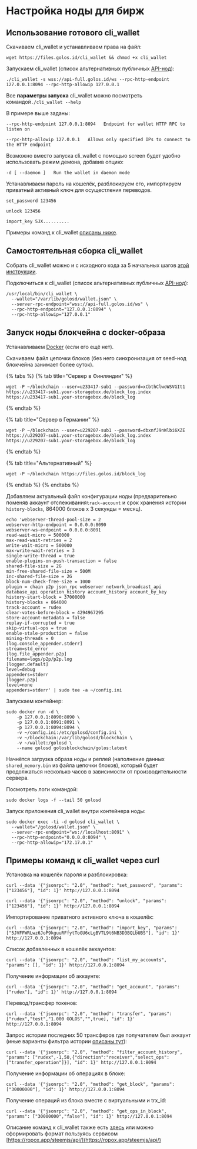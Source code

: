 # Настройка ноды для бирж

## Использование готового cli\_wallet

Скачиваем cli\_wallet и устанавливаем права на файл:

```text
wget https://files.golos.id/cli_wallet && chmod +x cli_wallet
```

Запускаем cli\_wallet \(список альтернативных публичных [API-нод](https://golos.id/nodes)\):

```text
./cli_wallet -s wss://api-full.golos.id/ws --rpc-http-endpoint 127.0.0.1:8094 --rpc-http-allowip 127.0.0.1
```

Все **параметры запуска** cli\_wallet можно посмотреть командой`./cli_wallet --help`

В примере выше заданы: 

`--rpc-http-endpoint 127.0.0.1:8094  
Endpoint for wallet HTTP RPC to listen on`

`--rpc-http-allowip 127.0.0.1  
Allows only specified IPs to connect to the HTTP endpoint`

Возможно вместо запуска cli\_wallet с помощью screen будет удобно использовать режим демона, добавив опцию:

`-d [ --daemon ]  
Run the wallet in daemon mode`

Устанавливаем пароль на кошелёк, разблокируем его, импортируем приватный активный ключ для осущестления переводов.

```text
set_password 123456

unlock 123456

import_key 5JX..........
```

Примеры команд к cli\_wallet [описаны ниже](guide-exchange.md#primery-komand-k-cli_wallet-cherez-curl).

## Самостоятельная сборка cli\_wallet

Собрать cli\_wallet можно и с исходного кода за 5 начальных шагов [этой инструкции](../../developers/hardforks/hf18_instruction.md#razdel_4-iznachalnaya-ustanovka-blokcheina).

Подключиться к cli\_wallet \(список альтернативных публичных [API-нод](https://golos.id/nodes)\):

```text
/usr/local/bin/cli_wallet \
  --wallet="/var/lib/golosd/wallet.json" \
  --server-rpc-endpoint="wss://api-full.golos.id/ws" \
  --rpc-http-endpoint="127.0.0.1:8094" \
  --rpc-http-allowip="127.0.0.1"
```

## Запуск ноды блокчейна с docker-образа

Устанавливаем [Docker](https://wiki.golos.id/witnesses/node/guide#ustanavlivaem-docker) \(если его ещё нет\).

Скачиваем файл цепочки блоков \(без него синхронизация от seed-нод блокчейна занимает более суток\).

{% tabs %}
{% tab title="Сервер в Финляндии" %}
```text
wget -P ~/blockchain --user=u233417-sub1 --password=xCbthClwoWSVGIt1 https://u233417-sub1.your-storagebox.de/block_log.index https://u233417-sub1.your-storagebox.de/block_log

```
{% endtab %}

{% tab title="Сервер в Германии" %}
```text
wget -P ~/blockchain --user=u229207-sub1 --password=dbxnfJ9nWlbi6XZE https://u229207-sub1.your-storagebox.de/block_log.index https://u229207-sub1.your-storagebox.de/block_log

```
{% endtab %}

{% tab title="Альтернативный" %}
```
wget -P ~/blockchain https://files.golos.id/block_log
```
{% endtab %}
{% endtabs %}

Добавляем актуальный файл конфигурации ноды \(предварительно поменяв аккаунт отслеживания`track-account` и срок хранения истории `history-blocks`, 864000 блоков x 3 секунды = месяц\).

```text
echo 'webserver-thread-pool-size = 2
webserver-http-endpoint = 0.0.0.0:8090
webserver-ws-endpoint = 0.0.0.0:8091
read-wait-micro = 500000
max-read-wait-retries = 2
write-wait-micro = 500000
max-write-wait-retries = 3
single-write-thread = true
enable-plugins-on-push-transaction = false
shared-file-size = 2G
min-free-shared-file-size = 500M
inc-shared-file-size = 2G
block-num-check-free-size = 1000
plugin = chain p2p json_rpc webserver network_broadcast_api database_api operation_history account_history account_by_key
history-start-block = 37000000
history-blocks = 864000
track-account = rudex
clear-votes-before-block = 4294967295
store-account-metadata = false
replay-if-corrupted = true
skip-virtual-ops = true
enable-stale-production = false
mining-threads = 0
[log.console_appender.stderr]
stream=std_error
[log.file_appender.p2p]
filename=logs/p2p/p2p.log
[logger.default]
level=debug
appenders=stderr
[logger.p2p]
level=none
appenders=stderr' | sudo tee -a ~/config.ini
```

Запускаем контейнер:

```text
sudo docker run -d \
    -p 127.0.0.1:8090:8090 \
    -p 127.0.0.1:8091:8091 \
    -p 127.0.0.1:8094:8094 \
    -v ~/config.ini:/etc/golosd/config.ini \
    -v ~/blockchain:/var/lib/golosd/blockchain \
    -v ~/wallet:/golosd \
    --name golosd golosblockchain/golos:latest
```

Начнётся загрузка образа ноды и реплей \(наполнение данных `shared_memory.bin` из файла цепочки блоков\), который будет продолжаться несколько часов в зависимости от производительности сервера.

Посмотреть логи командой:

```text
sudo docker logs -f --tail 50 golosd
```

Запуск приложения cli\_wallet внутри контейнера ноды:

```text
sudo docker exec -ti -d golosd cli_wallet \
  --wallet="/golosd/wallet.json" \
  --server-rpc-endpoint="ws://localhost:8091" \
  --rpc-http-endpoint="0.0.0.0:8094" \
  --rpc-http-allowip="172.17.0.1"
```

## Примеры команд к cli\_wallet через curl

Установка на кошелёк пароля и разблокировка:

```text
curl --data '{"jsonrpc": "2.0", "method": "set_password", "params": ["123456"], "id": 1}' http://127.0.0.1:8094
```

```text
curl --data '{"jsonrpc": "2.0", "method": "unlock", "params": ["123456"], "id": 1}' http://127.0.0.1:8094
```

Импортирование приватного активного ключа в кошелёк:

```text
curl --data '{"jsonrpc": "2.0", "method": "import_key", "params": ["5JVFFWRLwz6JoP9kguuRFfytToGU6cLgBVTL9t6NB3D3BQLbUBS"], "id": 1}' http://127.0.0.1:8094
```

Список добавленных в кошелёк аккаунтов:

```text
curl --data '{"jsonrpc": "2.0", "method": "list_my_accounts", "params": [], "id": 1}' http://127.0.0.1:8094
```

Получение информации об аккаунте:

```text
curl --data '{"jsonrpc": "2.0", "method": "get_account", "params": ["rudex"], "id": 1}' http://127.0.0.1:8094
```

Перевод/трансфер токенов:

```text
curl --data '{"jsonrpc": "2.0", "method": "transfer", "params": ["rudex","test","1.000 GOLOS","",true], "id": 1}' http://127.0.0.1:8094
```

Запрос истории последних 50 трансферов где получателем был аккаунт \(иные варианты фильтра истории [описаны тут](../../developers/hardforks/sf18.4_release.md#filtraciya-zaprashivaemoi-informacii-ob-operaciyakh-iz-istorii-akkaunta)\):

```text
curl --data '{"jsonrpc": "2.0", "method": "filter_account_history", "params": ["rudex",-1,50,{"direction":"receiver","select_ops":["transfer_operation"]}], "id": 1}' http://127.0.0.1:8094
```

Получение информации об операциях в блоке:

```text
curl --data '{"jsonrpc": "2.0", "method": "get_block", "params": ["30000000"], "id": 1}' http://127.0.0.1:8094
```

Получение операций из блока вместе с виртуальными и trx\_id:

```text
curl --data '{"jsonrpc": "2.0", "method": "get_ops_in_block", "params": ["30000000","false"], "id": 1}' http://127.0.0.1:8094
```

Описание команд к cli\_wallet также есть [здесь](../../developers/api/cli-wallet.md) или можно сформировать формат пользуясь сервисом [https://ropox.app/steemjs/api/](https://ropox.app/steemjs/api/)

